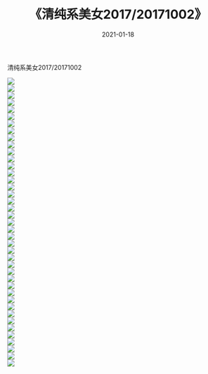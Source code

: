 ﻿---
layout: post
title:  《清纯系美女2017/20171002》
date:   2021-01-18
img: http://img.660000.xyz/Sharelink/清纯系美女/2017/20171002/000.jpg
categories: [美女, 清纯, 唯美]
---

清纯系美女2017/20171002

 ![](http://img.660000.xyz/Sharelink/清纯系美女/2017/20171002/001.png) <br>![](http://img.660000.xyz/Sharelink/清纯系美女/2017/20171002/002.png) <br>![](http://img.660000.xyz/Sharelink/清纯系美女/2017/20171002/003.png) <br>![](http://img.660000.xyz/Sharelink/清纯系美女/2017/20171002/004.png) <br>![](http://img.660000.xyz/Sharelink/清纯系美女/2017/20171002/005.png) <br>![](http://img.660000.xyz/Sharelink/清纯系美女/2017/20171002/006.png) <br>![](http://img.660000.xyz/Sharelink/清纯系美女/2017/20171002/007.png) <br>![](http://img.660000.xyz/Sharelink/清纯系美女/2017/20171002/008.png) <br>![](http://img.660000.xyz/Sharelink/清纯系美女/2017/20171002/009.png) <br>![](http://img.660000.xyz/Sharelink/清纯系美女/2017/20171002/010.png) <br>![](http://img.660000.xyz/Sharelink/清纯系美女/2017/20171002/011.png) <br>![](http://img.660000.xyz/Sharelink/清纯系美女/2017/20171002/012.png) <br>![](http://img.660000.xyz/Sharelink/清纯系美女/2017/20171002/013.png) <br>![](http://img.660000.xyz/Sharelink/清纯系美女/2017/20171002/014.png) <br>![](http://img.660000.xyz/Sharelink/清纯系美女/2017/20171002/015.png) <br>![](http://img.660000.xyz/Sharelink/清纯系美女/2017/20171002/016.png) <br>![](http://img.660000.xyz/Sharelink/清纯系美女/2017/20171002/017.png) <br>![](http://img.660000.xyz/Sharelink/清纯系美女/2017/20171002/018.png) <br>![](http://img.660000.xyz/Sharelink/清纯系美女/2017/20171002/019.png) <br>![](http://img.660000.xyz/Sharelink/清纯系美女/2017/20171002/020.png) <br>![](http://img.660000.xyz/Sharelink/清纯系美女/2017/20171002/021.png) <br>![](http://img.660000.xyz/Sharelink/清纯系美女/2017/20171002/022.png) <br>![](http://img.660000.xyz/Sharelink/清纯系美女/2017/20171002/023.png) <br>![](http://img.660000.xyz/Sharelink/清纯系美女/2017/20171002/024.png) <br>![](http://img.660000.xyz/Sharelink/清纯系美女/2017/20171002/025.png) <br>![](http://img.660000.xyz/Sharelink/清纯系美女/2017/20171002/026.png) <br>![](http://img.660000.xyz/Sharelink/清纯系美女/2017/20171002/027.png) <br>![](http://img.660000.xyz/Sharelink/清纯系美女/2017/20171002/028.png) <br>![](http://img.660000.xyz/Sharelink/清纯系美女/2017/20171002/029.png) <br>![](http://img.660000.xyz/Sharelink/清纯系美女/2017/20171002/030.png) <br>![](http://img.660000.xyz/Sharelink/清纯系美女/2017/20171002/031.png) <br>![](http://img.660000.xyz/Sharelink/清纯系美女/2017/20171002/032.png) <br>![](http://img.660000.xyz/Sharelink/清纯系美女/2017/20171002/033.png) <br>![](http://img.660000.xyz/Sharelink/清纯系美女/2017/20171002/034.png) <br>![](http://img.660000.xyz/Sharelink/清纯系美女/2017/20171002/035.png) <br>![](http://img.660000.xyz/Sharelink/清纯系美女/2017/20171002/036.png) <br>![](http://img.660000.xyz/Sharelink/清纯系美女/2017/20171002/037.png) <br>![](http://img.660000.xyz/Sharelink/清纯系美女/2017/20171002/038.png) <br>![](http://img.660000.xyz/Sharelink/清纯系美女/2017/20171002/039.png) <br>![](http://img.660000.xyz/Sharelink/清纯系美女/2017/20171002/040.png) <br>![](http://img.660000.xyz/Sharelink/清纯系美女/2017/20171002/041.png) <br>